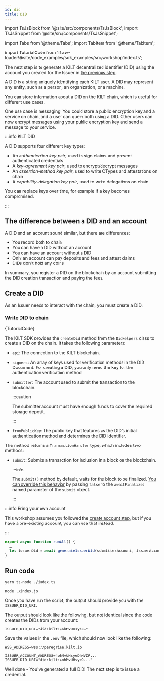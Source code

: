 ```yaml
---
id: did
title: DID
---
```


import TsJsBlock from '@site/src/components/TsJsBlock';
import TsJsSnippet from '@site/src/components/TsJsSnippet';

import Tabs from '@theme/Tabs';
import TabItem from '@theme/TabItem';

import TutorialCode from '!!raw-loader!@site/code_examples/sdk_examples/src/workshop/index.ts';

The next step is to generate a KILT decentralized identifier (DID) using the account you created for the <span className="label-role issuer">Issuer</span> in [the previous step](../04_accounts.md).

A DID is a string uniquely identifying each KILT user.
A DID may represent any entity, such as a person, an organization, or a machine.

You can store information about a DID on the KILT chain, which is useful for different use cases.

One use case is messaging.
You could store a public encryption key and a service on chain, and a user can query both using a DID.
Other users can now encrypt messages using your public encryption key and send a message to your service.

:::info KILT DID

A DID supports four different key types:

-   An _authentication key pair_, used to sign claims and present authenticated credentials
-   A _key-agreement key pair_, used to encrypt/decrypt messages
-   An _assertion-method key pair_, used to write CTypes and attestations on chain
-   A _capability-delegation key pair_, used to write delegations on chain

You can replace keys over time, for example if a key becomes compromised.

:::

## The difference between a DID and an account

A DID and an account sound similar, but there are differences:

-   You record both to chain
-   You can have a DID without an account
-   You can have an account without a DID
-   Only an account can pay deposits and fees and attest claims
-   DIDs don't hold any coins

In summary, you register a DID on the blockchain by an account submitting the DID creation transaction and paying the fees.

## Create a DID

As an <span className="label-role issuer">Issuer</span> needs to interact with the chain, you must create a DID.

### Write DID to chain

<TsJsSnippet func="generateIssuerDid">
  {TutorialCode}
</TsJsSnippet>

The KILT SDK provides the `createDid` method from the `DidHelpers` class to create a DID on the chain. It takes the following parameters:

-   `api`: The connection to the KILT blockchain.
-   `signers`: An array of keys used for verification methods in the DID Document. For creating a DID, you only need the key for the authentication verification method.
-   `submitter`: The account used to submit the transaction to the blockchain.

    :::caution

    The submitter account must have enough funds to cover the required storage deposit.

    :::

-   `fromPublicKey`: The public key that features as the DID's initial authentication method and determines the DID identifier.

The method returns a `TransactionHandler` type, which includes two methods:

-   `submit`: Submits a transaction for inclusion in a block on the blockchain.

    :::info

    The `submit()` method by default, waits for the block to be finalized. [You can override this behavior](https://kiltprotocol.github.io/sdk-js/interfaces/types_src.TransactionHandlers.html) by passing `false` to the `awaitFinalized` named parameter of the `submit` object.

    :::

:::info Bring your own account

This workshop assumes you followed the [create account step](../04_accounts.md), but if you have a pre-existing account, you can use that instead.

:::

```ts
export async function runAll() {
  …
  let issuerDid = await generateIssuerDid(submitterAccount, issuerAccount)
}
```

## Run code

<Tabs groupId="ts-js-choice">
  <TabItem value='ts' label='Typescript' default>

```bash
yarn ts-node ./index.ts
```

  </TabItem>
  <TabItem value='js' label='Javascript' default>

```bash
node ./index.js
```

  </TabItem>
</Tabs>

Once you have run the script, the output should provide you with the `ISSUER_DID_URI`.

The output should look like the following, but not identical since the code creates the DIDs from your account:

```
ISSUER_DID_URI="did:kilt:4ohMvUHsyeD…"
```

Save the values in the `.env` file, which should now look like the following:

```env title=".env"
WSS_ADDRESS=wss://peregrine.kilt.io

ISSUER_ACCOUNT_ADDRESS=4ohMvUHsyeDhMVZF...
ISSUER_DID_URI="did:kilt:4ohMvUHsyeD..."
```

Well done - You've generated a full DID! The next step is to issue a credential.

